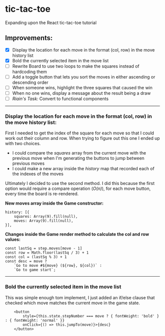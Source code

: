 # tic-tac-toe
Expanding upon the React tic-tac-toe tutorial 


## Improvements:
- [x] Display the location for each move in the format (col, row) in the move history list
- [x] Bold the currently selected item in the move list
- [ ] Rewrite Board to use two loops to make the squares instead of hardcoding them
- [ ] Add a toggle button that lets you sort the moves in either ascending or descending order
- [ ] When someone wins, highlight the three squares that caused the win
- [ ] When no one wins, display a message about the result being a draw
- [ ] *Riain's Task:* Convert to functional components

***
### Display the location for each move in the format (col, row) in the move history list:
First I needed to get the index of the square for each move so that I could work out 
their column and row. When trying to figure out this one I ended up with two choices. 
- I could compare the *squares* array from the current move with the previous move when I'm generating the buttons to 
jump between previous moves 
- I could make a new array inside the *history* map that recorded each of the indexes of the moves

Ultimately I decided to use the second method. I did this because the first option would require a compare operation (*O(n)*),
for each move button, every time the board is re-rendered. 

**New moves array inside the Game constructor:**

    history: [{
        squares: Array(9).fill(null),
        moves: Array(9).fill(null),
    }],

**Changes inside the Game render method to calculate the col and row values:**
    
    const lastSq = step.moves[move - 1]
    const row = Math.floor(lastSq / 3) + 1
    const col = (lastSq % 3) + 1
    const desc = move ?
        `Go to move #${move} (${row}, ${col})` :
        `Go to game start`;

***
### Bold the currently selected item in the move list
This was simple enough tom implement, I just added an if/else clause that checked which move matches the current move 
in the game state.  

        <button
            style={this.state.stepNumber === move ? { fontWeight: 'bold' } : { fontWeight: 'normal' }}
            onClick={() => this.jumpTo(move)}>{desc}
        </button>
